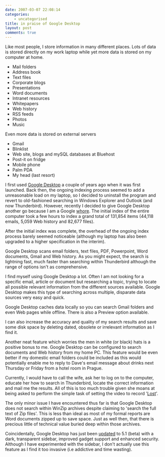 ```yaml
---
date: 2007-03-07 22:08:14
categories:
    - uncategorised
title: in praise of Google Desktop
layout: post
comments: true
---
```

Like most people, I store information in many different places. Lots of
data is stored directly on my work laptop while yet more data is stored
on my computer at home.

-   Mail folders
-   Address book
-   Text files
-   Corporate blogs
-   Presentations
-   Word documents
-   Intranet resources
-   Whitepapers
-   Web history
-   RSS feeds
-   Photos
-   Music

Even more data is stored on external servers
-   Gmail
-   Blinklist
-   Web site, blogs and mySQL databases at Bluehost
-   Post-it on fridge
-   Mobile phone
-   Palm PDA
-   My head (last resort)

I first used [Google Desktop](http://desktop.google.com/) a couple of
years ago when it was first launched. Back then, the ongoing indexing
process seemed to add a unreasonable load on my laptop, so I decided to
uninstall the program and revert to old-fashioned searching in Windows
Explorer and Outlook (and now Thunderbird).
However, recently I decided to give Google Desktop another go because I
am a Google
[whore](http://www.nbrightside.com/blog/2007/02/19/am-i-a-google-whore-yet/).
The initial index of the entire computer took a few hours to index a
grand total of 131,854 items (44,118 emails, 5,059 Web history and
82,677 files).

After the initial index was complete, the overhead of the ongoing index
process barely seemed noticeable (although my laptop has also been
upgraded to a higher specification in the interim).

Google Desktop scans email folders, text files, PDF, Powerpoint, Word
documents, Gmail and Web history. As you might expect, the search is
lightning fast, much faster than searching within Thunderbird although
the range of options isn't as comprehensive.

I find myself using Google Desktop a lot. Often I am not looking for a
specific email, article or document but researching a topic, trying to
locate all possible relevant information from the different sources
available. Google Desktop makes this type of searching across multiple,
disparate data sources very easy and quick.

Google Desktop caches data locally so you can search Gmail folders and
even Web pages while offline. There is also a Preview option available.

I can also increase the accuracy and quality of my search results and
save some disk space by deleting dated, obsolete or irrelevant
information as I find it.

Another neat feature which worries the men in white (or black) hats is a
positive bonus to me. Google Desktop can be configured to search
documents and Web history from my home PC. This feature would be even
better if my domestic email folders could be included as this would
potentially enable me to reply to Dave's email message about drinks next
Thursday or Friday from a hotel room in Prague.

Currently, I would have to call the wife, ask her to log on to the
computer, educate her how to search in Thunderbird, locate the correct
information and mail me the results. All of this is too much trouble
given she moans at being asked to perform the simple task of setting the
video to record
'[Lost](http://www.nbrightside.com/blog/2007/03/02/lost-without-lost/)'.

The only minor issue I have encountered thus far is that Google Desktop
does not search within WinZip archives despite claiming to 'search the
full text of Zip files'. This is less than ideal as most of my formal
reports are Word documents zipped up to save space. Just as well then,
that there is precious little of technical value buried deep within
those archives.

Coincidentally, Google Desktop has just been
[updated](http://googledesktop.blogspot.com/2007/03/new-sidebar-and-gadgets.html)
to 5.1 (beta) with a dark, transparent sidebar, improved gadget support
and enhanced security. Although I have experimented with the sidebar, I
don't actually use this feature as I find it too invasive (i.e addictive
and time wasting).
